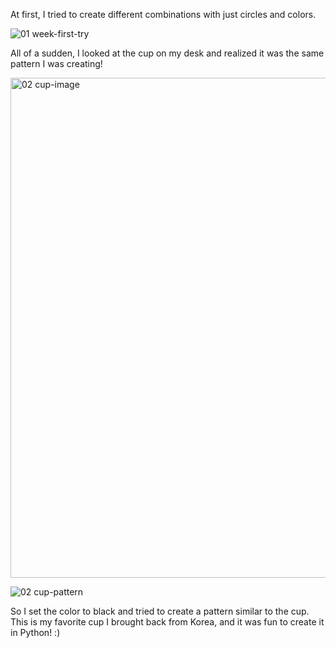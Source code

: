 
At first, I tried to create different combinations with just circles and colors.


![01  week-first-try](https://github.com/HANNAHYEKIM/hello-world-25/assets/145718273/c27163e9-0ff3-4af4-a818-3b0ce24e931c)



All of a sudden, I looked at the cup on my desk and realized it was the same pattern I was creating! 


<img width="800" alt="02  cup-image" src="https://github.com/HANNAHYEKIM/hello-world-25/assets/145718273/2fa7cc3a-c511-4806-812c-2791c5705ee5">


![02  cup-pattern](https://github.com/HANNAHYEKIM/hello-world-25/assets/145718273/995cd430-00ac-402f-a900-f3acd2cd371f)



So I set the color to black and tried to create a pattern similar to the cup. 
This is my favorite cup I brought back from Korea, and it was fun to create it in Python! :)
